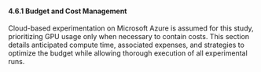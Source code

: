 #### 4.6.1 Budget and Cost Management

Cloud-based experimentation on Microsoft Azure is assumed for this study, prioritizing GPU usage only when necessary to contain costs. This section details anticipated compute time, associated expenses, and strategies to optimize the budget while allowing thorough execution of all experimental runs.
